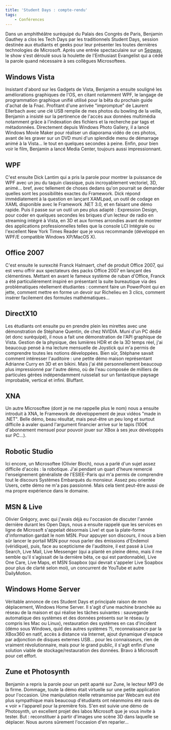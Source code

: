 ```yaml
---
title: 'Student Days : compte-rendu'
tags:
    - Conférences
---
```


Dans un amphithéâtre suréquipé du Palais des Congrès de Paris, Benjamin Gauthey
a clos les Tech Days par les traditionnels <span lang="en">Student Days</span>,
session destinée aux étudiants et geeks pour leur présenter les toutes dernières
technologies de Microsoft. Après une entrée spectaculaire sur un
[Segway](https://fr.wikipedia.org/wiki/Segway_HT), le show s'est déroulé sous la
houlette de l'<span lang="en">Enthusiast Evangelist</span> qui a cédé la parole
quand nécessaire à ses collègues Microsoftees.

<!-- more -->

## Windows Vista

Insistant d'abord sur les Gadgets de Vista, Benjamin a ensuite souligné les
améliorations graphiques de l'OS, en citant notamment WPF, le langage de
programmation graphique unifié utilisé pour la bêta du prochain guide d'achat de
la Fnac. Profitant d'une arrivée "impromptue" de Laurent Ellerbach avec une clé
USB remplie de mes photos du bowling de la veille, Benjamin a insisté sur la
pertinence de l'accès aux données multimédia notamment grâce à l'indexation des
fichiers et la recherche par tags et métadonnées. Directement depuis Windows
Photo Gallery, il a lancé Windows Movie Maker pour réaliser un diaporama vidéo
de ces photos, avant de les graver sur un DVD muni d'un splendide menu de
démarrage animé à la Vista… le tout en quelques secondes à peine. Enfin, pour
bien voir le film, Benjamin a lancé Media Center, toujours aussi impressionnant.

## WPF

C'est ensuite Dick Lantim qui a pris la parole pour montrer la puissance de WPF
avec un jeu du taquin classique, puis incroyablement vectoriel, 3D, animé… bref,
avec tellement de choses dedans qu'on pourrait se demander quelles sont les
possibilités exactes du Framework. Dick répond immédiatement à la question en
lançant XAMLpad, un outil de codage en XAML disponible avec le Framework .NET
3.0, et en faisant une démo rapide. Puis il passe sur un outil un peu plus
adapté : Expression Design, pour coder en quelques secondes les briques d'un
lecteur de radio en streaming intégré à Vista, en 3D et aux formes arrondies
avant de montrer des applications professionnelles telles que la console LCI
Intégrale ou l'excellent New York Times Reader que je vous recommande (développé
en WPF/E compatible Windows XP/MacOS X).

## Office 2007

C'est ensuite le surexcité Franck Halmaert, chef de produit Office 2007, qui est
venu offrir aux spectateurs des packs Office 2007 en lançant des clémentines.
Mettant en avant le fameux système de ruban d'Office, Franck a été
particulièrement inspiré en présentant la suite bureautique via des
problématiques réellement étudiantes : comment faire un PowerPoint qui en jette,
comment mettre en forme un devoir sur Richelieu en 3 clics, comment insérer
facilement des formules mathématiques…

## DirectX10

Les étudiants ont ensuite pu en prendre plein les mirettes avec une
démonstration de Stéphane Quentin, de chez NVIDIA. Muni d'un PC dédié (et donc
suréquipé), il nous a fait une démonstration de l'API graphique de Vista.
Gestion de la physique, des lumières HDR et de la 3D temps réel, j'ai beaucoup
pensé à ma lecture mensuelle de Joystick qui m'a permis de comprendre toutes les
notions développées. Bien sûr, Stéphane savait comment intéresser l'auditoire :
une petite démo maison représentant Adrianne Curry en 3D et en bikini. Mais j'ai
été personnellement beaucoup plus impressionné par l'autre démo, où de l'eau
composée de milliers de particules gérées indépendamment ruisselait sur un
fantastique paysage improbable, vertical et infini. Bluffant.

## XNA

Un autre Microsoftee (dont je ne me rappelle plus le nom) nous a ensuite
introduit à XNA, le Framework de développement de jeux vidéos "made in .NET".
Belle démo, beau résultat, mais peut-être un peu long et surtout difficile à
avaler quand l'argument financier arrive sur le tapis (100€ d'abonnement mensuel
pour pouvoir jouer sur XBox à ses jeux développés sur PC…).

## Robotic Studio

Ici encore, un Microsoftee (Olivier Bloch), nous a parlé d'un sujet assez
difficile d'accès : la robotique. J'ai pendant un quart d'heure remercié
l'enseignement généraliste de l'ESIEE-Paris qui m'a permis de comprendre tout le
discours Systèmes Embarqués du monsieur. Assez peu orientée Users, cette démo ne
m'a pas passionné. Mais cela tient peut-être aussi de ma propre expérience dans
le domaine.

## MSN &amp; Live

Olivier Grégory, avec qui j'avais déjà eu l'occasion de discuter l'année
dernière durant les Open Days, nous a ensuite rappelé que les services en ligne
de Microsoft s'appelait désormais Live! et que la plate-forme d'information
gardait le nom MSN. Pour appuyer son discours, il nous a bien sûr lancer le
portail MSN pour nous parler des émissions d'Endemol (véridique), puis, face au
scepticisme de l'auditoire, il est passé à Live Search, Live Mail, Live
Messenger (qui a planté en pleine démo, mais il me semble qu'il s'agissait de la
dernière bêta, ce qui est pardonnable), Live One Care, Live Maps, et MSN Soapbox
(qui devrait s'appeler Live Soapbox pour plus de clarté selon moi), un
concurrent de YouTube et autre DailyMotion.

## Windows Home Server

Véritable annonce de ces Student Days et principale raison de mon déplacement,
Windows Home Server. Il s'agit d'une machine branchée au réseau de la maison et
qui réalise les tâches suivantes : sauvegarde automatique des systèmes et des
données présents sur le réseau (y compris les Mac ou Linux), restauration des
systèmes en cas d'incident (démo sous Windows, quid des autres systèmes ?),
reconnaissance par la XBox360 en natif, accès à distance via Internet, ajout
dynamique d'espace par adjonction de disques externes USB… pour les
connaisseurs, rien de vraiment révolutionnaire, mais pour le grand public, il
s'agit enfin d'une solution viable de stockage/restauration des données. Bravo à
Microsoft pour cet effort.

## Zune et Photosynth

Benjamin a repris la parole pour un petit aparté sur Zune, le lecteur MP3 de la
firme. Dommage, toute la démo était virtuelle sur une petite application pour
l'occasion. Une manipulation réelle retransmise par Webcam eut été plus
sympathique mais beaucoup d'étudiants ont néanmoins été ravis de
«&nbsp;voir&nbsp;» l'appareil pour la première fois. S'en est suivie une démo de
Photosynth, un excellent projet des labos Microsoft que je vous invite à tester.
But : reconstituer à partir d'images une scène 3D dans laquelle se déplacer.
Nous aurons sûrement l'occasion d'en reparler…
